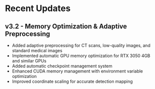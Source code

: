# Recent Updates

## v3.2 - Memory Optimization & Adaptive Preprocessing
- Added adaptive preprocessing for CT scans, low-quality images, and standard medical images
- Implemented automatic GPU memory optimization for RTX 3050 4GB and similar GPUs
- Added automatic checkpoint management system
- Enhanced CUDA memory management with environment variable optimization
- Improved coordinate scaling for accurate detection mapping
